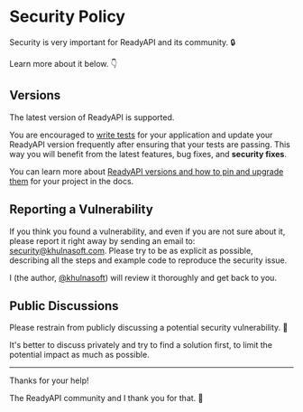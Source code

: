 # Security Policy

Security is very important for ReadyAPI and its community. 🔒

Learn more about it below. 👇

## Versions

The latest version of ReadyAPI is supported.

You are encouraged to [write tests](https://readyapi.github.io/tutorial/testing/) for your application and update your ReadyAPI version frequently after ensuring that your tests are passing. This way you will benefit from the latest features, bug fixes, and **security fixes**.

You can learn more about [ReadyAPI versions and how to pin and upgrade them](https://readyapi.github.io/deployment/versions/) for your project in the docs.

## Reporting a Vulnerability

If you think you found a vulnerability, and even if you are not sure about it, please report it right away by sending an email to: security@khulnasoft.com. Please try to be as explicit as possible, describing all the steps and example code to reproduce the security issue.

I (the author, [@khulnasoft](https://twitter.com/khulnasoft)) will review it thoroughly and get back to you.

## Public Discussions

Please restrain from publicly discussing a potential security vulnerability. 🙊

It's better to discuss privately and try to find a solution first, to limit the potential impact as much as possible.

---

Thanks for your help!

The ReadyAPI community and I thank you for that. 🙇
